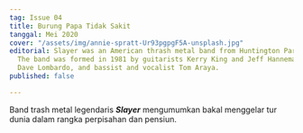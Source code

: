 ```yaml
---
tag: Issue 04
title: Burung Papa Tidak Sakit
tanggal: Mei 2020
cover: "/assets/img/annie-spratt-Ur93pgpgF5A-unsplash.jpg"
editorial: Slayer was an American thrash metal band from Huntington Park, California.
  The band was formed in 1981 by guitarists Kerry King and Jeff Hanneman, drummer
  Dave Lombardo, and bassist and vocalist Tom Araya.
published: false

---
```

Band trash metal legendaris **_Slayer_** mengumumkan bakal menggelar tur dunia dalam rangka perpisahan dan pensiun.
